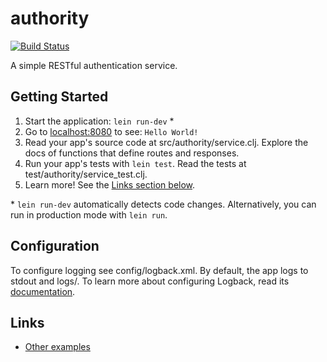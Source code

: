 # authority
[![Build Status](https://drone.io/github.com/erickbrower/authority/status.png)](https://drone.io/github.com/erickbrower/authority/latest)

A simple RESTful authentication service.

## Getting Started

1. Start the application: `lein run-dev` \*
2. Go to [localhost:8080](http://localhost:8080/) to see: `Hello World!`
3. Read your app's source code at src/authority/service.clj. Explore the docs of functions
   that define routes and responses.
4. Run your app's tests with `lein test`. Read the tests at test/authority/service_test.clj.
5. Learn more! See the [Links section below](#links).

\* `lein run-dev` automatically detects code changes. Alternatively, you can run in production mode
with `lein run`.

## Configuration

To configure logging see config/logback.xml. By default, the app logs to stdout and logs/.
To learn more about configuring Logback, read its [documentation](http://logback.qos.ch/documentation.html).

## Links
* [Other examples](https://github.com/pedestal/samples)
